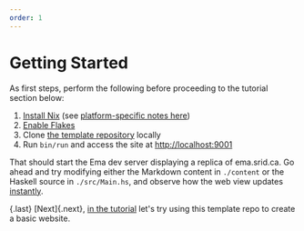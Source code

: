 ```yaml
---
order: 1
---
```


# Getting Started

As first steps, perform the following before proceeding to the tutorial section below:

1. [Install Nix](https://nixos.org/download.html) (see [platform-specific notes here](https://neuron.zettel.page/install))
1. [Enable Flakes](https://nixos.wiki/wiki/Flakes#Installing_flakes)
1. Clone [the template repository](https://github.com/srid/ema-template) locally
1. Run `bin/run` and access the site at <http://localhost:9001>

That should start the Ema dev server displaying a replica of ema.srid.ca. Go ahead and try modifying either the Markdown content in `./content` or the Haskell source in `./src/Main.hs`, and observe how the web view updates [instantly](concepts/hot-reload.md).

{.last}
[Next]{.next}, [in the tutorial](start/tutorial.md) let's try using this template repo to create a basic website.

